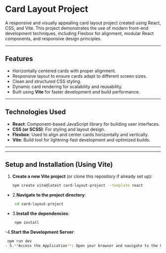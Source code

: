 # Card Layout Project

A responsive and visually appealing card layout project created using React, CSS, and Vite. This project demonstrates the use of modern front-end development techniques, including Flexbox for alignment, modular React components, and responsive design principles.

---

## Features

- Horizontally centered cards with proper alignment.
- Responsive layout to ensure cards adapt to different screen sizes.
- Clean and structured CSS styling.
- Dynamic card rendering for scalability and reusability.
- Built using **Vite** for faster development and build performance.

---

## Technologies Used

- **React**: Component-based JavaScript library for building user interfaces.
- **CSS (or SCSS)**: For styling and layout design.
- **Flexbox**: Used to align and center cards horizontally and vertically.
- **Vite**: Build tool for lightning-fast development and optimized builds.

---

---

## Setup and Installation (Using Vite)

1. **Create a new Vite project** (or clone this repository if already set up):
   ```bash
   npm create vite@latest card-layout-project --template react
- 2.**Navigate to the project directory**:
  ```bash
   cd card-layout-project
- 3.**Install the dependencies**:
  ```bash
   npm install
-4.**Start the Development Server**: 
   ```bash
    npm run dev
- 5.**Access the Application**: Open your browser and navigate to the URL provided (typically http://localhost:5173).
